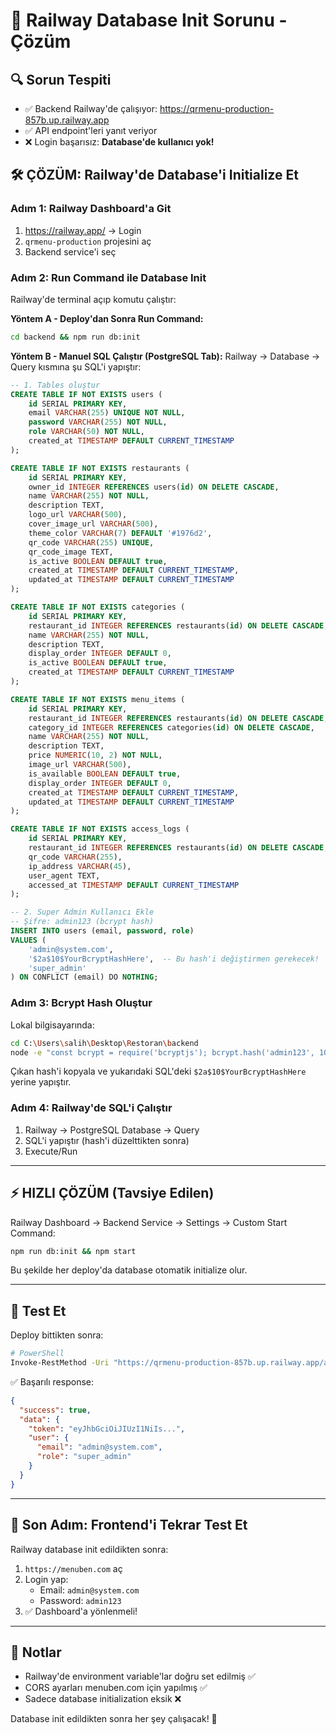 # 🚨 Railway Database Init Sorunu - Çözüm

## 🔍 Sorun Tespiti
- ✅ Backend Railway'de çalışıyor: https://qrmenu-production-857b.up.railway.app
- ✅ API endpoint'leri yanıt veriyor
- ❌ Login başarısız: **Database'de kullanıcı yok!**

## 🛠️ ÇÖZÜM: Railway'de Database'i Initialize Et

### **Adım 1: Railway Dashboard'a Git**
1. https://railway.app/ → Login
2. `qrmenu-production` projesini aç
3. Backend service'i seç

### **Adım 2: Run Command ile Database Init**
Railway'de terminal açıp komutu çalıştır:

**Yöntem A - Deploy'dan Sonra Run Command:**
```bash
cd backend && npm run db:init
```

**Yöntem B - Manuel SQL Çalıştır (PostgreSQL Tab):**
Railway → Database → Query kısmına şu SQL'i yapıştır:

```sql
-- 1. Tables oluştur
CREATE TABLE IF NOT EXISTS users (
    id SERIAL PRIMARY KEY,
    email VARCHAR(255) UNIQUE NOT NULL,
    password VARCHAR(255) NOT NULL,
    role VARCHAR(50) NOT NULL,
    created_at TIMESTAMP DEFAULT CURRENT_TIMESTAMP
);

CREATE TABLE IF NOT EXISTS restaurants (
    id SERIAL PRIMARY KEY,
    owner_id INTEGER REFERENCES users(id) ON DELETE CASCADE,
    name VARCHAR(255) NOT NULL,
    description TEXT,
    logo_url VARCHAR(500),
    cover_image_url VARCHAR(500),
    theme_color VARCHAR(7) DEFAULT '#1976d2',
    qr_code VARCHAR(255) UNIQUE,
    qr_code_image TEXT,
    is_active BOOLEAN DEFAULT true,
    created_at TIMESTAMP DEFAULT CURRENT_TIMESTAMP,
    updated_at TIMESTAMP DEFAULT CURRENT_TIMESTAMP
);

CREATE TABLE IF NOT EXISTS categories (
    id SERIAL PRIMARY KEY,
    restaurant_id INTEGER REFERENCES restaurants(id) ON DELETE CASCADE,
    name VARCHAR(255) NOT NULL,
    description TEXT,
    display_order INTEGER DEFAULT 0,
    is_active BOOLEAN DEFAULT true,
    created_at TIMESTAMP DEFAULT CURRENT_TIMESTAMP
);

CREATE TABLE IF NOT EXISTS menu_items (
    id SERIAL PRIMARY KEY,
    restaurant_id INTEGER REFERENCES restaurants(id) ON DELETE CASCADE,
    category_id INTEGER REFERENCES categories(id) ON DELETE CASCADE,
    name VARCHAR(255) NOT NULL,
    description TEXT,
    price NUMERIC(10, 2) NOT NULL,
    image_url VARCHAR(500),
    is_available BOOLEAN DEFAULT true,
    display_order INTEGER DEFAULT 0,
    created_at TIMESTAMP DEFAULT CURRENT_TIMESTAMP,
    updated_at TIMESTAMP DEFAULT CURRENT_TIMESTAMP
);

CREATE TABLE IF NOT EXISTS access_logs (
    id SERIAL PRIMARY KEY,
    restaurant_id INTEGER REFERENCES restaurants(id) ON DELETE CASCADE,
    qr_code VARCHAR(255),
    ip_address VARCHAR(45),
    user_agent TEXT,
    accessed_at TIMESTAMP DEFAULT CURRENT_TIMESTAMP
);

-- 2. Super Admin Kullanıcı Ekle
-- Şifre: admin123 (bcrypt hash)
INSERT INTO users (email, password, role)
VALUES (
    'admin@system.com',
    '$2a$10$YourBcryptHashHere',  -- Bu hash'i değiştirmen gerekecek!
    'super_admin'
) ON CONFLICT (email) DO NOTHING;
```

### **Adım 3: Bcrypt Hash Oluştur**
Lokal bilgisayarında:

```bash
cd C:\Users\salih\Desktop\Restoran\backend
node -e "const bcrypt = require('bcryptjs'); bcrypt.hash('admin123', 10).then(hash => console.log(hash));"
```

Çıkan hash'i kopyala ve yukarıdaki SQL'deki `$2a$10$YourBcryptHashHere` yerine yapıştır.

### **Adım 4: Railway'de SQL'i Çalıştır**
1. Railway → PostgreSQL Database → Query
2. SQL'i yapıştır (hash'i düzelttikten sonra)
3. Execute/Run

---

## ⚡ HIZLI ÇÖZÜM (Tavsiye Edilen)

Railway Dashboard → Backend Service → Settings → Custom Start Command:

```bash
npm run db:init && npm start
```

Bu şekilde her deploy'da database otomatik initialize olur.

---

## 🧪 Test Et

Deploy bittikten sonra:

```bash
# PowerShell
Invoke-RestMethod -Uri "https://qrmenu-production-857b.up.railway.app/api/auth/login" -Method POST -ContentType "application/json" -Body '{"email":"admin@system.com","password":"admin123"}'
```

✅ Başarılı response:
```json
{
  "success": true,
  "data": {
    "token": "eyJhbGciOiJIUzI1NiIs...",
    "user": {
      "email": "admin@system.com",
      "role": "super_admin"
    }
  }
}
```

---

## 🎯 Son Adım: Frontend'i Tekrar Test Et

Railway database init edildikten sonra:

1. `https://menuben.com` aç
2. Login yap:
   - Email: `admin@system.com`
   - Password: `admin123`
3. ✅ Dashboard'a yönlenmeli!

---

## 📌 Notlar

- Railway'de environment variable'lar doğru set edilmiş ✅
- CORS ayarları menuben.com için yapılmış ✅
- Sadece database initialization eksik ❌

Database init edildikten sonra her şey çalışacak! 🚀

